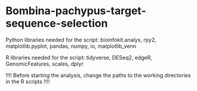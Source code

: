 # Bombina-pachypus-target-sequence-selection

Python libraries needed for the script:
bioinfokit.analys, rpy2, matplotlib.pyplot, pandas, numpy, io, matplotlib_venn


R libraries needed for the script:
tidyverse, DESeq2, edgeR, GenomicFeatures, scales, dplyr


!!!! Before starting the analysis, change the paths to the working directories in the R scripts !!!!
